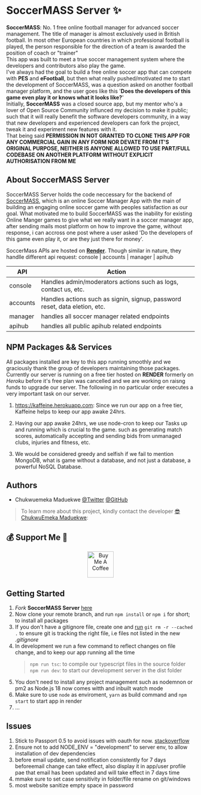 # SoccerMASS Server ✨

**SoccerMASS**: No. 1 free online football manager for advanced soccer management. The title of manager is almost exclusively used in British football. In most other European countries in which professional football is played, the person responsible for the direction of a team is awarded the position of coach or "trainer"<br/>
This app was built to meet a true soccer management system where the developers and contributors also play the game.<br/>
I've always had the goal to build a free online soccer app that can compete with **PES** and **eFootball**, but then what really pushed/motivated me to start the development of SoccerMASS, was a question asked on another football manager platform, and the user goes like this '**Does the developers of this game even play it or knows what it looks like?**'<br/>
Initially, **SoccerMASS** was a closed source app, but my mentor who's a lover of Open Source Community influnced my decision to make it public; such that it will really benefit the software developers community, in a way that new developers and experienced developers can fork the project, tweak it and experiment new features with it.<br/>
That being said **PERMISSION IN NOT GRANTED TO CLONE THIS APP FOR ANY COMMERCIAL GAIN IN ANY FORM NOR DEVATE FROM IT'S ORIGINAL PURPOSE, NEITHER IS ANYONE ALLOWED TO USE PART/FULL CODEBASE ON ANOTHER PLATFORM WITHOUT EXPLICIT AUTHORISATION FROM ME**

## About SoccerMASS Server

SoccerMASS Server holds the code neccessary for the backend of [SoccerMASS](https://www.soccermass.com), which is an online Soccer Manager App with the main of building an engaging online soccer game with peoples satisfaction as our goal. What motivated me to build SoccerMASS was the inability for existing Online Manger games to give what we really want in a soccer manager app, after sending mails most platform on how to improve the game, without response, i can accross one post where a user asked 'Do the developers of this game even play it, or are they just there for money'.

SoccerMass APIs are hosted on **[Render](https://render.com/)**. Though similar in nature, they handlle different api request: console | accounts | manager | apihub

| API      | Action                                                                     |
| -------- | -------------------------------------------------------------------------- |
| console  | Handles admin/moderators actions such as logs, contact us, etc.            |
| accounts | Handles actions such as signin, signup, password reset, data eletion, etc. |
| manager  | handles all soccer manager related endpoints                               |
| apihub   | handles all public apihub related endpoints                                |

## NPM Packages && Services

All packages installed are key to this app running smoothly and we graciously thank the group of developers maintaining those packages. Currently our server is running on a free tier hosted on **RENDER** formerly on _Heroku_ before it's free plan was cancelled and we are working on raisng funds to upgrade our server. The following in no particular order executes a very important task on our server.

1. https://kaffeine.herokuapp.com: Since we run our app on a free tier, Kaffeine helps to keep our app awake 24hrs.

2. Having our app awake 24hrs, we use node-cron to keep our Tasks up and running which is crucial to the game. such as generating match scores, automatically accepting and sending bids from unmanaged clubs, injuries and fitness, etc.

3. We would be considered greedy and selfish if we fail to mention MongoDB, what is game without a database, and not just a database, a powerful NoSQL Database.

## Authors

- Chukwuemeka Maduekwe [@Twitter](https://www.twitter.com/Chukwu3meka) [@GitHub](https://github.com/Chukwu3meka)

> To learn more about this project, kindly contact the developer [😎 ChukwuEmeka Maduekwe](https://www.linkedin.com/in/chukwu3meka/):

## 💰 Support Me 👋

<p align="center">
<a href="https://www.buymeacoffee.com/chukwu3meka" target="_blank"><img src="https://cdn.buymeacoffee.com/buttons/v2/default-yellow.png" alt="Buy Me A Coffee" height="70" ></a>
</p>

## Getting Started

1. _Fork_ **SoccerMASS Server** [here](https://github.com/Chukwu3meka/SoccerMASS-Server.git)
2. Now clone your remote branch, and run `npm install` or `npm i` for short; to install all packages
3. If you don't have a gitignore file, create one and [run](https://sigalambigha.home.blog/2020/03/11/how-to-refresh-gitignore/) `git rm -r --cached .` to ensure git is tracking the right file, i.e files not listed in the new _.gitignore_
4. In development we run a few command to reflect changes on file change, and to keep our app running all the time
   > `npm run tsc`: to compile our typescript files in the source folder
   > `npm run dev`: to start our development server in the dist folder
5. You don't need to install any project management such as nodemnon or pm2 as Node.js 18 now comes witth and inbuilt watch mode
6. Make sure to use `node` as enviroment, `yarn` as build command and `npm start` to start app in render
7. ...

## Issues

1. Stick to Passport 0.5 to avoid issues with oauth for now. [stackoverflow](https://stackoverflow.com/questions/72375564/typeerror-req-session-regenerate-is-not-a-function-using-passport)
2. Ensure not to add NODE_ENV = "development" to server env, to allow installation of dev dependencies
3. before email update, send notification consistently for 7 days beforeemail change can take effect, also display it in app/user profile pae that email has been updated and will take effect in 7 days time
4. mmake sure to set case sensitivity in folder/file rename on git/windows
5. most website sanitize empty space in password
